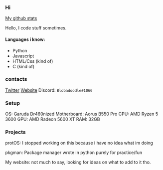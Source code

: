 ### Hi

[My github stats](https://github-readme-stats.vercel.app/api?username=Blobadoodle)

Hello, I code stuff sometimes.

#### Languages i know:
 * Python
 * Javascript
 * HTML/Css (kind of)
 * C (kind of)

### contacts

[Twitter](https://twitter.com/BLOBADOODLE)
[Website](https://www.lucahtaylor.com)
Discord: `Blobadoodle#1066`

### Setup
OS: Garuda Dr460nized
Motherboard: Aorus B550 Pro
CPU: AMD Ryzen 5 3600
GPU: AMD Radeon 5600 XT
RAM: 32GB

### Projects

protOS: I stopped working on this because i have no idea what im doing

pkgman: Package manager wrote in python purely for practice/fun

My website: not much to say, looking for ideas on what to add to it tho.
